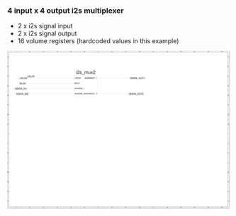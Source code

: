 ### 4 input x 4 output i2s multiplexer

* 2 x i2s signal input
* 2 x i2s signal output
* 16 volume registers (hardcoded values in this example)

![schematic](https://raw.githubusercontent.com/newdigate/papilio_duo_i2s/master/i2s_mux/images/schematic.png "Schematic")
